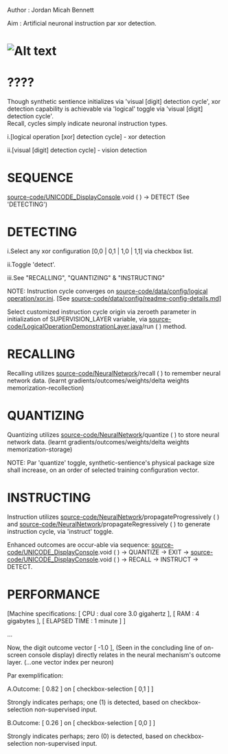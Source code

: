 Author : Jordan Micah Bennett

Aim : Artificial neuronal instruction par xor detection.


![Alt text](https://github.com/JordanMicahBennett/SYNTHETIC-SENTIENCE/blob/master/source-code/data/images/captures/1.png?raw=true "default page")
============================================



????
=======
Though synthetic sentience initializes via 'visual [digit] detection cycle',
xor detection capability is achievable via 'logical' toggle via 'visual [digit] detection cycle'.  
Recall, cycles simply indicate neuronal instruction types. 

i.[logical operation [xor] detection cycle] - xor detection

ii.[visual [digit] detection cycle] - vision detection


		
		
SEQUENCE
=======
[source-code/UNICODE_DisplayConsole](https://github.com/JordanMicahBennett/SYNTHETIC-SENTIENCE/blob/master/source-code/UNICODE_DisplayConsole.java).void ( ) -> DETECT (See 'DETECTING')
 


DETECTING
=======
i.Select any xor configuration [0,0 | 0,1 | 1,0 | 1,1] via checkbox list.

ii.Toggle 'detect'.

iii.See "RECALLING", "QUANTIZING" & "INSTRUCTING"

NOTE: Instruction cycle converges on [source-code/data/config/logical operation/xor.ini](https://github.com/JordanMicahBennett/SYNTHETIC-SENTIENCE/blob/master/source-code/data/config/logical%20operation/xor.ini). [See [source-code/data/config/readme-config-details.md](https://github.com/JordanMicahBennett/SYNTHETIC-SENTIENCE/blob/master/source-code/data/config/readme-config-details.md)]

Select customized instruction cycle origin via zeroeth parameter in initialization of SUPERVISION_LAYER variable, via [source-code/LogicalOperationDemonstrationLayer.java](https://github.com/JordanMicahBennett/SYNTHETIC-SENTIENCE/blob/master/source-code/LogicalOperationDemonstrationLayer.java)/run ( ) method.

RECALLING
=======
Recalling utilizes [source-code/NeuralNetwork](https://github.com/JordanMicahBennett/SYNTHETIC-SENTIENCE/blob/master/source-code/NeuralNetwork.java)/recall ( ) to remember neural network data. (learnt gradients/outcomes/weights/delta weights memorization-recollection)



QUANTIZING
=======
Quantizing utilizes [source-code/NeuralNetwork](https://github.com/JordanMicahBennett/SYNTHETIC-SENTIENCE/blob/master/source-code/NeuralNetwork.java)/quantize ( ) to store neural network data. (learnt gradients/outcomes/weights/delta weights memorization-storage)


NOTE: Par 'quantize' toggle, synthetic-sentience's physical package size shall increase, on an order of selected training configuration vector.



INSTRUCTING
=======
Instruction utilizes [source-code/NeuralNetwork](https://github.com/JordanMicahBennett/SYNTHETIC-SENTIENCE/blob/master/source-code/NeuralNetwork.java)/propagateProgressively ( ) and [source-code/NeuralNetwork](https://github.com/JordanMicahBennett/SYNTHETIC-SENTIENCE/blob/master/source-code/NeuralNetwork.java)/propagateRegressively ( ) to generate instruction cycle, via 'instruct' toggle. 

Enhanced outcomes are occur-able via sequence: [source-code/UNICODE_DisplayConsole](https://github.com/JordanMicahBennett/SYNTHETIC-SENTIENCE/blob/master/source-code/UNICODE_DisplayConsole.java).void ( ) -> QUANTIZE -> EXIT -> [source-code/UNICODE_DisplayConsole](https://github.com/JordanMicahBennett/SYNTHETIC-SENTIENCE/blob/master/source-code/UNICODE_DisplayConsole.java).void ( ) -> RECALL -> INSTRUCT -> DETECT. 






PERFORMANCE
=======
[Machine specifications: [ CPU : dual core 3.0 gigahertz ], [ RAM : 4 gigabytes ], [ ELAPSED TIME : 1 minute ] ]

...


Now, the digit outcome vector [ -1.0 ], (Seen in the concluding line of on-screen console display) directly relates in the neural mechanism's outcome layer. (...one vector index per neuron)


Par exemplification:

A.Outcome: [ 0.82 ] on [ checkbox-selection [ 0,1 ] ]

Strongly indicates perhaps; one (1) is detected, based on checkbox-selection non-supervised input.


B.Outcome: [ 0.26 ] on [ checkbox-selection [ 0,0 ] ]

Strongly indicates perhaps; zero (0) is detected, based on checkbox-selection non-supervised input.
